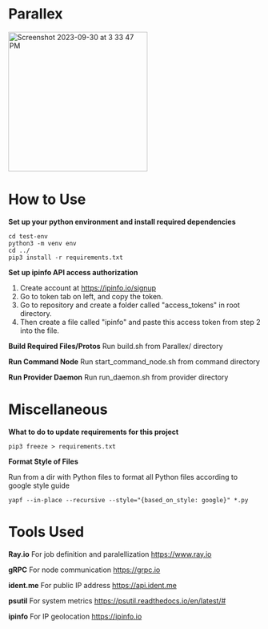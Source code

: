 # Parallex
<img width="278" alt="Screenshot 2023-09-30 at 3 33 47 PM" src="https://github.com/vbala29/Parallex/assets/56012430/2b17fc5a-a84a-425a-9cd8-29fc8216f0de">

# How to Use
**Set up your python environment and install required dependencies**
```
cd test-env
python3 -m venv env
cd ../
pip3 install -r requirements.txt
```

**Set up ipinfo API access authorization**
1. Create account at https://ipinfo.io/signup
2. Go to token tab on left, and copy the token.
3. Go to repository and create a folder called "access_tokens" in root directory.
4. Then create a file called "ipinfo" and paste this access token from step 2 into the file.

**Build Required Files/Protos**
Run build.sh from Parallex/ directory

**Run Command Node**
Run start_command_node.sh from command directory

**Run Provider Daemon**
Run run_daemon.sh from provider directory


# Miscellaneous
**What to do to update requirements for this project**

```pip3 freeze > requirements.txt```

**Format Style of Files**

Run from a dir with Python files to format all Python files according to google style guide

```yapf --in-place --recursive --style="{based_on_style: google}" *.py```


# Tools Used

**Ray.io** For job definition and paralellization https://www.ray.io

**gRPC** For node communication https://grpc.io

**ident.me** For public IP address https://api.ident.me

**psutil** For system metrics https://psutil.readthedocs.io/en/latest/#

**ipinfo** For IP geolocation https://ipinfo.io

